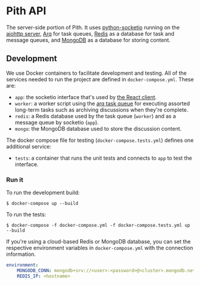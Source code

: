 # Pith API

The server-side portion of Pith. It uses [python-socketio](https://github.com/miguelgrinberg/python-socketio) running on the [aiohttp server](https://github.com/aio-libs/aiohttp), [Arq](https://github.com/samuelcolvin/arq) for task queues, [Redis](https://redis.io/) as a database for task and message queues, and [MongoDB](https://www.mongodb.com/) as a database for storing content.

## Development

We use Docker containers to facilitate development and testing. All of the services needed to run the project are defined in `docker-compose.yml`. These are:

-   `app`: the socketio interface that's used by [the React client](https://github.com/rainflame/pith-client).
-   `worker`: a worker script using the [arq task queue](https://github.com/samuelcolvin/arq) for executing assorted long-term tasks such as archiving discussions when they're complete.
-   `redis`: a Redis database used by the task queue (`worker`) and as a message queue by socketio (`app`).
-   `mongo`: the MongoDB database used to store the discussion content.

The docker compose file for testing (`docker-compose.tests.yml`) defines one additional service:

-   `tests`: a container that runs the unit tests and connects to `app` to test the interface.

### Run it

To run the development build:

```
$ docker-compose up --build
```

To run the tests:

```
$ docker-compose -f docker-compose.yml -f docker-compose.tests.yml up --build
```

If you're using a cloud-based Redis or MongoDB database, you can set the respective environment variables in `docker-compose.yml` with the connection information.

```yml
environment:
    MONGODB_CONN: mongodb+srv://<user>:<password>@<cluster>.mongodb.net/<dbname>?retryWrites=true&w=majority
    REDIS_IP: <hostname>
```
